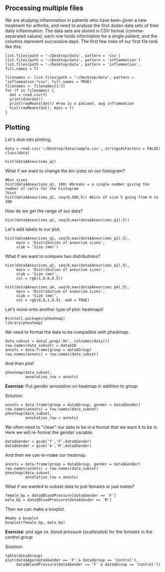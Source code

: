 ## Processing multiple files 

We are studying inflammation in patients who have been given a new treatment for arthritis, and need to analyze the first dozen data sets of their daily inflammation. The data sets are stored in CSV format (comma-separated values): each row holds information for a single patient, and the columns represent successive days. The first few rows of our first file look like this:
  
 ``` 
list.files(path = '~/Desktop/data', pattern = 'csv')
list.files(path = '~/Desktop/data', pattern = 'inflammation')
list.files(path = '~/Desktop/data', pattern = 'inflammation', full.names = T)
```

```
filenames <- list.files(path = "~/Desktop/data", pattern = "inflammation.*csv", full.names = TRUE)
filenames <- filenames[1:3]
for (f in filenames) {
  dat = read.csv(f)
  print(dim(dat))
  print(rowMeans(dat)) #row is a patient, avg inflammation 
  hist(rowMeans(dat), main = f)
}
```

## Plotting 

Let's dive into plotting. 


```
data = read.csv('~/Desktop/data/sample.csv', stringsAsFactors = FALSE)
class(data)

hist(data$Aneurisms_q1)
```

What if we want to change the bin sizes on our histogram?

```
#bin sizes 
hist(data$Aneurisms_q1, 100) #breaks = a single number giving the number of cells for the histogram
?hist
hist(data$Aneurisms_q1, seq(0,300,5)) #bins of size 5 going from 0 to 300 
```

How do we get the range of our data?

```
hist(data$Aneurisms_q1, seq(0,max(data$Aneurisms_q1),5))
```

Let's add labels to our plot. 

```
hist(data$Aneurisms_q1, seq(0,max(data$Aneurisms_q1),5), 
     main = 'Distribution of aneurism sizes', 
     xlab = 'Size (mm)') 
```

What if we want to compare two distributions?

```
hist(data$Aneurisms_q1, seq(0,max(data$Aneurisms_q1),5), 
     main = 'Distribution of aneurism sizes', 
     xlab = 'Size (mm)', 
     col = rgb(1,0,0,0.5)) 

hist(data$Aneurisms_q4, seq(0,max(data$Aneurisms_q4),5), 
     main = 'Distribution of aneurism sizes', 
     xlab = 'Size (mm)', 
     col = rgb(0,0,1,0.5), add = TRUE) 
```

Let's move onto another type of plot: heatmaps!

```
#install.packages(pheatmap)
library(pheatmap)
```

We need to format the data to be compatible with pheatmap. 

```
data_subset = data[,grep('An', colnames(data))]
row.names(data_subset) = data$ID
annots = data.frame(group = data$Group)
row.names(annots) = row.names(data_subset)
```

And then plot! 

```
pheatmap(data_subset, 
         annotation_row = annots)
```


**Exercise**: Put gender annotation on heatmap in addition to group 

Solution: 

```
annots = data.frame(group = data$Group, gender = data$Gender)
row.names(annots) = row.names(data_subset)
pheatmap(data_subset, 
         annotation_row = annots)
```

We often need to "clean" our data to be in a format that we want it to be in. Here we will re-format the gender variable. 


```
data$Gender = gsub('f','F',data$Gender)
data$Gender = gsub('m','M',data$Gender)
```

And then we can re-make our heatmap. 

```
annots = data.frame(group = data$Group, gender = data$Gender)
row.names(annots) = row.names(data_subset)
pheatmap(data_subset, 
         annotation_row = annots)
```

What if we wanted to subset data to just females or just males? 

```
female_bp = data$BloodPressure[data$Gender == 'F']
male_bp = data$BloodPressure[data$Gender == 'M']
```

Then we can make a boxplot.

```
#make a boxplot 
boxplot(female_bp, male_bp)
```

**Exercise**: plot age vs. blood pressure (scatterplot) for the females in the control group 

Solution: 

```
table(data$Group)
plot(data$Age[data$Gender == 'F' & data$Group == 'Control'], 
     data$BloodPressure[data$Gender == 'F' & data$Group == 'Control'])
```
